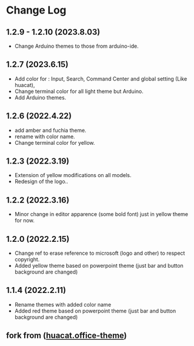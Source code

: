 # Change Log
## 1.2.9 - 1.2.10 (2023.8.03)
- Change Arduino themes to those from arduino-ide.
## 1.2.7 (2023.6.15)
- Add color for : Input, Search, Command Center and global setting (Like huacat),
- Change terminal color for all light theme but Arduino.
- Add Arduino themes.
## 1.2.6 (2022.4.22)
- add amber and fuchia theme.
- rename with color name.
- Change terminal color for yellow.
## 1.2.3 (2022.3.19)
- Extension of yellow modifications on all models.
- Redesign of the logo..
## 1.2.2 (2022.3.16)
- Minor change in editor apparence (some bold font) just in yellow theme for now.
## 1.2.0 (2022.2.15)
- Change ref to erase reference to microsoft (logo and other) to respect copyright.
- Added yellow theme based on powerpoint theme (just bar and button background are changed)
## 1.1.4 (2022.2.11)
- Rename themes with added color name
- Added red theme based on powerpoint theme (just bar and button background are changed)

## fork from ([huacat.office-theme](https://github.com/huacat1017/huacat.office-theme))